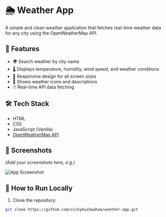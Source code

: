 # 🌦️ Weather App

A simple and clean weather application that fetches real-time weather data for any city using the OpenWeatherMap API.

## 🚀 Features

- 🌍 Search weather by city name
- 🌡️ Displays temperature, humidity, wind speed, and weather conditions
- 🎨 Responsive design for all screen sizes
- 🌙 Shows weather icons and descriptions
- ⏱ Real-time API data fetching

## 🛠 Tech Stack

- HTML
- CSS
- JavaScript (Vanilla)
- [OpenWeatherMap API](https://openweathermap.org/api)

## 📸 Screenshots

*(Add your screenshots here, e.g.)*

![App Screenshot](screenshots/weather-app.png)

## 🔧 How to Run Locally

1. Clone the repository:

```bash
git clone https://github.com/vickykushwahaa/weather-app.git
